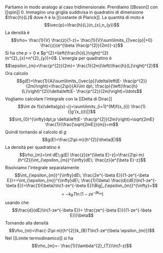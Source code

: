 Partiamo in modo analogo al caso tridimensionale. Prendiamo [[Boson]] con [[spin]] 0. Immagino una griglia suddivisa in quadratini di dimensione $\frac{h}{L}$ dove $h$ è la [[costante di Planck]]. La quantità di moto è
$$\vec{p}=\frac{h}{L}(n_{x},n_{y})$$
La densità è
$$\rho= \frac{1}{V} \frac{z}{1-z}+ \frac{1}{V}\sum\limits_{|\vec{p}|>0} \frac{z}{e^{\beta \frac{p^{2}}{2m}}-z}$$
Si ha che $p>0$ e $p^{2}=\left(\frac{h}{L}\right)^{2}(n^{2}_{x}+n^{2}_{y})>0$. L'energia per quadratino è
$$\epsilon_{m}=\frac{p^{2}}{2m}= \frac{1}{2m}\left(\frac{h}{L}\right)^{2}$$
Ora calcolo
$$g(E)=\frac{1}{A}\sum\limits_{\vec{p}}\delta\left(E- \frac{p^{2}}{2m}\right)=\frac{2\pi}{A}\int dp\; \frac{p}{\left(\frac{h}{L}\right)^{2}}\delta\left(E- \frac{p^{2}}{2m}\right)=\ldots$$
Vogliamo calcolare l'integrale con la [[Delta di Dirac]] 
$$\int dx f(x)\delta(g(x)-c)=\sum\limits_{i=1}^{M}f(x_{i}) \frac{1}{|g'(x_{i})|}$$
$$\int_{0}^{\infty}dp\;p \delta\left(E- \frac{p^{2}}{2m}\right)=\sqrt{2mE} \frac{1}{\frac{\sqrt{2mE}}{m}}=m$$
Quindi tornando al calcolo di $g$ 
$$g(E)=\frac{2\pi m}{h^{2}}\theta(E)$$
La densità per quadratino è
$$\rho_{m}=\int dE\;g(E) \frac{z}{e^{\beta E}-z}=\frac{2\pi m}{h^{2}}\int_{\epsilon_{m}}^{\infty}dE\; \frac{z}{e^{\beta E}-z}$$
Risolviamo l'integrale separatamente
$$\int_{\epsilon_{m}}^{\infty}dE\; \frac{2e^{-\beta E}}{1-ze^{-\beta E}}==\int_{\epsilon_{m}}^{\infty}dE\; \frac{1}{\beta} \frac{d}{dE}\ln(1-ze^{-\beta E})=\frac{1}{\beta}\ln(1-ze^{-\beta E})\Big|_{\epsilon_{m}}^{\infty}=$$
$$=-k_{B}T\ln(1-ze^{-\beta \epsilon_{m}})$$
usando che
$$\frac{d}{dE}\ln(1-ze^{-\beta E})= \frac{ze^{-\beta E}}{(1-ze^{-\beta E})}\beta$$
Tornando alla densità
$$\rho_{m}=\frac{-2\pi m}{h^{2}}k_{B}T\ln(1-ze^{\beta \epsilon_{m}})$$
Nel [[Limite termodinamico]] si ha
$$\rho_{m}=- \frac{1}{\lambda^{2}_{T}}\ln(1-z)$$

